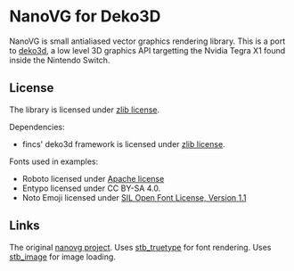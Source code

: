 NanoVG for Deko3D
==========

NanoVG is small antialiased vector graphics rendering library. This is a port to [deko3d](https://github.com/devkitPro/deko3d), a low level 3D graphics API targetting the Nvidia Tegra X1 found inside the Nintendo Switch.

## License
The library is licensed under [zlib license](LICENSE).

Dependencies:
- fincs' deko3d framework is licensed under [zlib license](source/framework/LICENSE).

Fonts used in examples:
- Roboto licensed under [Apache license](http://www.apache.org/licenses/LICENSE-2.0)
- Entypo licensed under CC BY-SA 4.0.
- Noto Emoji licensed under [SIL Open Font License, Version 1.1](http://scripts.sil.org/cms/scripts/page.php?site_id=nrsi&id=OFL)

## Links
The original [nanovg project](https://github.com/memononen/nanovg).
Uses [stb_truetype](http://nothings.org) for font rendering.
Uses [stb_image](http://nothings.org) for image loading.
